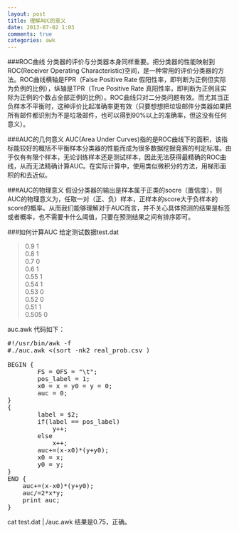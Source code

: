 ```yaml
---
layout: post
title: 理解AUC的意义
date: 2013-07-02 1:03
comments: true
categories: awk
---
```

###ROC曲线
分类器的评价与分类器本身同样重要。把分类器的性能映射到ROC(Receiver Operating Characteristic)空间，是一种常用的评价分类器的方法。ROC曲线横轴是FPR（False Positive Rate 假阳性率，即判断为正例但实际为负例的比例），纵轴是TPR（True Positive Rate 真阳性率，即判断为正例且实际为正例的个数占全部正例的比例）。ROC曲线只对二分类问题有效。而尤其当正负样本不平衡时，这种评价比起准确率更有效（只要想想把垃圾邮件分类器如果把所有邮件都识别为不是垃圾邮件，也可以得到90%以上的准确率，但这没有任何意义）。

###AUC的几何意义
AUC(Area Under Curves)指的是ROC曲线下的面积，该指标能较好的概括不平衡样本分类器的性能而成为很多数据挖掘竞赛的判定标准。由于仅有有限个样本，无论训练样本还是测试样本，因此无法获得最精确的ROC曲线，从而无法精确计算AUC。在实际计算中，使用类似微积分的方法，用梯形面积的和去近似。

###AUC的物理意义
假设分类器的输出是样本属于正类的socre（置信度），则AUC的物理意义为，任取一对（正、负）样本，正样本的score大于负样本的score的概率。从而我们能够理解对于AUC而言，并不关心具体预测的结果是标签或者概率，也不需要卡什么阈值，只要在预测结果之间有排序即可。

###如何计算AUC
给定测试数据test.dat
>0.9 1<br>
0.8 1<br>
0.7 0<br>
0.6 1<br>
0.55 1<br>
0.54 1<br>
0.53 0<br>
0.52 0<br>
0.51 1<br>
0.505 0<br>

auc.awk 代码如下：
<pre class="brush: bash; gutter: true">
#!/usr/bin/awk -f
#./auc.awk <(sort -nk2 real_prob.csv )

BEGIN {
        FS = OFS = &quot;\t&quot;;
        pos_label = 1;
        x0 = x = y0 = y = 0;
        auc = 0;
}
{
        label = $2;
        if(label == pos_label) 
            y++;
        else 
            x++;
        auc+=(x-x0)*(y+y0);
        x0 = x;
        y0 = y;
}
END {
    auc+=(x-x0)*(y+y0);
    auc/=2*x*y;
    print auc;
}
</pre>

cat test.dat |./auc.awk 结果是0.75，正确。

